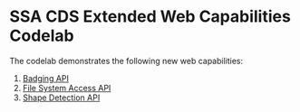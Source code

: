 # SSA CDS Extended Web Capabilities Codelab

[](./images/cdsx.png)

The codelab demonstrates the following new web capabilities:

1. [Badging API](https://web.dev/badging-api/)
1. [File System Access API](https://web.dev/file-system-access/)
1. [Shape Detection API](https://web.dev/shape-detection/)
